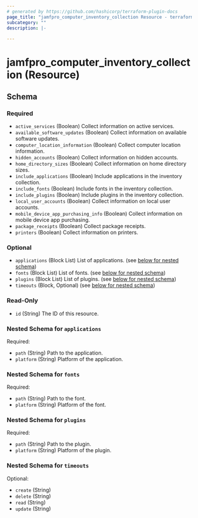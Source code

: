 ```yaml
---
# generated by https://github.com/hashicorp/terraform-plugin-docs
page_title: "jamfpro_computer_inventory_collection Resource - terraform-provider-jamfpro"
subcategory: ""
description: |-
  
---
```


# jamfpro_computer_inventory_collection (Resource)





<!-- schema generated by tfplugindocs -->
## Schema

### Required

- `active_services` (Boolean) Collect information on active services.
- `available_software_updates` (Boolean) Collect information on available software updates.
- `computer_location_information` (Boolean) Collect computer location information.
- `hidden_accounts` (Boolean) Collect information on hidden accounts.
- `home_directory_sizes` (Boolean) Collect information on home directory sizes.
- `include_applications` (Boolean) Include applications in the inventory collection.
- `include_fonts` (Boolean) Include fonts in the inventory collection.
- `include_plugins` (Boolean) Include plugins in the inventory collection.
- `local_user_accounts` (Boolean) Collect information on local user accounts.
- `mobile_device_app_purchasing_info` (Boolean) Collect information on mobile device app purchasing.
- `package_receipts` (Boolean) Collect package receipts.
- `printers` (Boolean) Collect information on printers.

### Optional

- `applications` (Block List) List of applications. (see [below for nested schema](#nestedblock--applications))
- `fonts` (Block List) List of fonts. (see [below for nested schema](#nestedblock--fonts))
- `plugins` (Block List) List of plugins. (see [below for nested schema](#nestedblock--plugins))
- `timeouts` (Block, Optional) (see [below for nested schema](#nestedblock--timeouts))

### Read-Only

- `id` (String) The ID of this resource.

<a id="nestedblock--applications"></a>
### Nested Schema for `applications`

Required:

- `path` (String) Path to the application.
- `platform` (String) Platform of the application.


<a id="nestedblock--fonts"></a>
### Nested Schema for `fonts`

Required:

- `path` (String) Path to the font.
- `platform` (String) Platform of the font.


<a id="nestedblock--plugins"></a>
### Nested Schema for `plugins`

Required:

- `path` (String) Path to the plugin.
- `platform` (String) Platform of the plugin.


<a id="nestedblock--timeouts"></a>
### Nested Schema for `timeouts`

Optional:

- `create` (String)
- `delete` (String)
- `read` (String)
- `update` (String)
